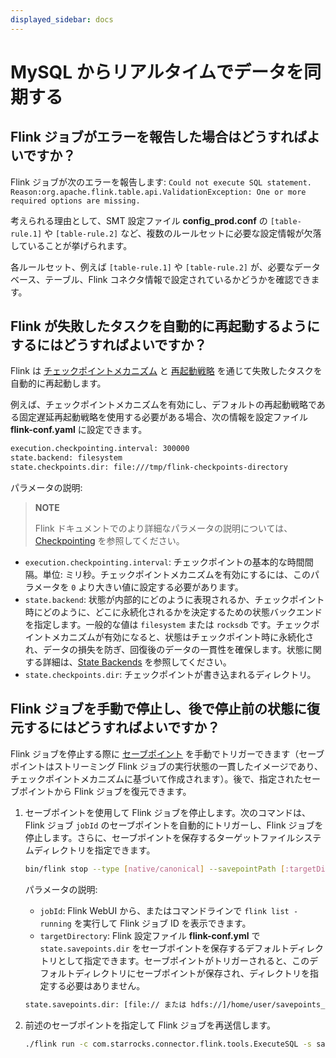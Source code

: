 ```yaml
---
displayed_sidebar: docs
---
```


# MySQL からリアルタイムでデータを同期する

## Flink ジョブがエラーを報告した場合はどうすればよいですか？

Flink ジョブが次のエラーを報告します: `Could not execute SQL statement. Reason:org.apache.flink.table.api.ValidationException: One or more required options are missing.`

考えられる理由として、SMT 設定ファイル **config_prod.conf** の `[table-rule.1]` や `[table-rule.2]` など、複数のルールセットに必要な設定情報が欠落していることが挙げられます。

各ルールセット、例えば `[table-rule.1]` や `[table-rule.2]` が、必要なデータベース、テーブル、Flink コネクタ情報で設定されているかどうかを確認できます。

## Flink が失敗したタスクを自動的に再起動するようにするにはどうすればよいですか？

Flink は [チェックポイントメカニズム](https://nightlies.apache.org/flink/flink-docs-master/docs/dev/datastream/fault-tolerance/checkpointing/) と [再起動戦略](https://nightlies.apache.org/flink/flink-docs-release-1.15/docs/ops/state/task_failure_recovery/) を通じて失敗したタスクを自動的に再起動します。

例えば、チェックポイントメカニズムを有効にし、デフォルトの再起動戦略である固定遅延再起動戦略を使用する必要がある場合、次の情報を設定ファイル **flink-conf.yaml** に設定できます。

```Bash
execution.checkpointing.interval: 300000
state.backend: filesystem
state.checkpoints.dir: file:///tmp/flink-checkpoints-directory
```

パラメータの説明:

> **NOTE**
>
> Flink ドキュメントでのより詳細なパラメータの説明については、[Checkpointing](https://nightlies.apache.org/flink/flink-docs-master/docs/dev/datastream/fault-tolerance/checkpointing/) を参照してください。

- `execution.checkpointing.interval`: チェックポイントの基本的な時間間隔。単位: ミリ秒。チェックポイントメカニズムを有効にするには、このパラメータを `0` より大きい値に設定する必要があります。
- `state.backend`: 状態が内部的にどのように表現されるか、チェックポイント時にどのように、どこに永続化されるかを決定するための状態バックエンドを指定します。一般的な値は `filesystem` または `rocksdb` です。チェックポイントメカニズムが有効になると、状態はチェックポイント時に永続化され、データの損失を防ぎ、回復後のデータの一貫性を確保します。状態に関する詳細は、[State Backends](https://nightlies.apache.org/flink/flink-docs-master/docs/ops/state/state_backends/) を参照してください。
- `state.checkpoints.dir`: チェックポイントが書き込まれるディレクトリ。

## Flink ジョブを手動で停止し、後で停止前の状態に復元するにはどうすればよいですか？

Flink ジョブを停止する際に [セーブポイント](https://nightlies.apache.org/flink/flink-docs-master/docs/ops/state/savepoints/) を手動でトリガーできます（セーブポイントはストリーミング Flink ジョブの実行状態の一貫したイメージであり、チェックポイントメカニズムに基づいて作成されます）。後で、指定されたセーブポイントから Flink ジョブを復元できます。

1. セーブポイントを使用して Flink ジョブを停止します。次のコマンドは、Flink ジョブ `jobId` のセーブポイントを自動的にトリガーし、Flink ジョブを停止します。さらに、セーブポイントを保存するターゲットファイルシステムディレクトリを指定できます。

    ```Bash
    bin/flink stop --type [native/canonical] --savepointPath [:targetDirectory] :jobId
    ```

    パラメータの説明:

    - `jobId`: Flink WebUI から、またはコマンドラインで `flink list -running` を実行して Flink ジョブ ID を表示できます。
    - `targetDirectory`: Flink 設定ファイル **flink-conf.yml** で `state.savepoints.dir` をセーブポイントを保存するデフォルトディレクトリとして指定できます。セーブポイントがトリガーされると、このデフォルトディレクトリにセーブポイントが保存され、ディレクトリを指定する必要はありません。

    ```Bash
    state.savepoints.dir: [file:// または hdfs://]/home/user/savepoints_dir
    ```

2. 前述のセーブポイントを指定して Flink ジョブを再送信します。

    ```Bash
    ./flink run -c com.starrocks.connector.flink.tools.ExecuteSQL -s savepoints_dir/savepoints-xxxxxxxx flink-connector-starrocks-xxxx.jar -f flink-create.all.sql 
    ```
